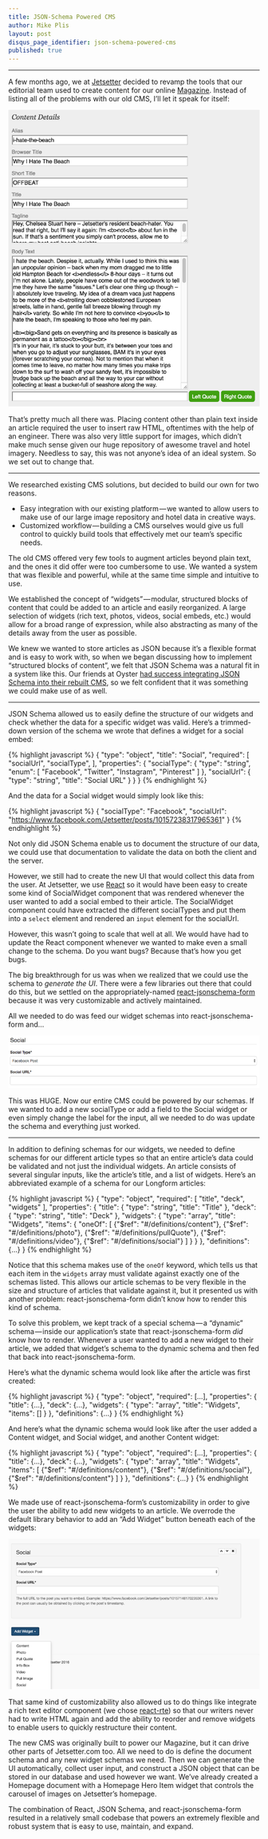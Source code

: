 ```yaml
---
title: JSON-Schema Powered CMS
author: Mike Plis
layout: post
disqus_page_identifier: json-schema-powered-cms
published: true
---
```


---

A few months ago, we at [Jetsetter](https://www.jetsetter.com/) decided to revamp the tools that our editorial team used to create content for our online [Magazine](https://www.jetsetter.com/magazine). Instead of listing all of the problems with our old CMS, I’ll let it speak for itself:

![Old Jetsetter CMS](/public/img/cms1.png)

That’s pretty much all there was. Placing content other than plain text inside an article required the user to insert raw HTML, oftentimes with the help of an engineer. There was also very little support for images, which didn’t make much sense given our huge repository of awesome travel and hotel imagery.
Needless to say, this was not anyone’s idea of an ideal system. So we set out to change that.

---

We researched existing CMS solutions, but decided to build our own for two reasons.

* Easy integration with our existing platform — we wanted to allow users to make use of our large image repository and hotel data in creative ways.
* Customized workflow — building a CMS ourselves would give us full control to quickly build tools that effectively met our team’s specific needs.

The old CMS offered very few tools to augment articles beyond plain text, and the ones it did offer were too cumbersome to use. We wanted a system that was flexible and powerful, while at the same time simple and intuitive to use.

We established the concept of “widgets” — modular, structured blocks of content that could be added to an article and easily reorganized. A large selection of widgets (rich text, photos, videos, social embeds, etc.) would allow for a broad range of expression, while also abstracting as many of the details away from the user as possible.

We knew we wanted to store articles as JSON because it’s a flexible format and is easy to work with, so when we began discussing how to implement “structured blocks of content”, we felt that JSON Schema was a natural fit in a system like this. Our friends at Oyster [had success integrating JSON Schema into their rebuilt CMS](http://tech.oyster.com/when-building-your-own-cms-is-the-right-choice/), so we felt confident that it was something we could make use of as well.


---

JSON Schema allowed us to easily define the structure of our widgets and check whether the data for a specific widget was valid. Here’s a trimmed-down version of the schema we wrote that defines a widget for a social embed:

{% highlight javascript %}
{
  "type": "object",
  "title": "Social",
  "required": [
    "socialUrl",
    "socialType",
  ],
  "properties": {
    "socialType": {
      "type": "string",
      "enum": [
        "Facebook",
        "Twitter",
        "Instagram",
        "Pinterest"
      ]
    },
    "socialUrl": {
      "type": "string",
      "title": "Social URL"
    }
  }
}
{% endhighlight %}

And the data for a Social widget would simply look like this:

{% highlight javascript %}
{
    "socialType": "Facebook",
    "socialUrl": "https://www.facebook.com/Jetsetter/posts/10157238317965361"
}
{% endhighlight %}

Not only did JSON Schema enable us to document the structure of our data, we could use that documentation to validate the data on both the client and the server.

However, we still had to create the new UI that would collect this data from the user. At Jetsetter, we use [React](https://facebook.github.io/react/) so it would have been easy to create some kind of SocialWidget component that was rendered whenever the user wanted to add a social embed to their article. The SocialWidget component could have extracted the different socialTypes and put them into a `select` element and rendered an `input` element for the socialUrl. 

However, this wasn’t going to scale that well at all. We would have had to update the React component whenever we wanted to make even a small change to the schema. Do you want bugs? Because that’s how you get bugs.

The big breakthrough for us was when we realized that we could use the schema to *generate the UI*. There were a few libraries out there that could do this, but we settled on the appropriately-named [react-jsonschema-form](https://github.com/mozilla-services/react-jsonschema-form) because it was very customizable and actively maintained.

All we needed to do was feed our widget schemas into react-jsonschema-form and…

![React form](/public/img/cms2.png)


This was HUGE. Now our entire CMS could be powered by our schemas. If we wanted to add a new socialType or add a field to the Social widget or even simply change the label for the input, all we needed to do was update the schema and everything just worked.

---

In addition to defining schemas for our widgets, we needed to define schemas for our different article types so that an entire article’s data could be validated and not just the individual widgets. An article consists of several singular inputs, like the article’s title, and a list of widgets. Here’s an abbreviated example of a schema for our Longform articles:

{% highlight javascript %}
{
  "type": "object",
  "required": [
    "title",
    "deck",
    "widgets"
  ],
  "properties": {
    "title": {
      "type": "string",
      "title": "Title"
    },
    "deck": {
      "type": "string",
      "title": "Deck"
    },
    "widgets": {
      "type": "array",
      "title": "Widgets",
      "items": {
        "oneOf": [
          {"$ref": "#/definitions/content"},
          {"$ref": "#/definitions/photo"},
          {"$ref": "#/definitions/pullQuote"},
          {"$ref": "#/definitions/video"},
          {"$ref": "#/definitions/social"}
        ]
      }
    }
  },
  "definitions": {...}
}
{% endhighlight %}

Notice that this schema makes use of the `oneOf` keyword, which tells us that each item in the `widgets` array must validate against exactly one of the schemas listed. This allows our article schemas to be very flexible in the size and structure of articles that validate against it, but it presented us with another problem: react-jsonschema-form didn’t know how to render this kind of schema.

To solve this problem, we kept track of a special schema — a “dynamic” schema — inside our application’s state that react-jsonschema-form *did* know how to render. Whenever a user wanted to add a new widget to their article, we added that widget’s schema to the dynamic schema and then fed that back into react-jsonschema-form.

Here’s what the dynamic schema would look like after the article was first created:

{% highlight javascript %}
{
  "type": "object",
  "required": [...],
  "properties": {
    "title": {...},
    "deck": {...},
    "widgets": {
      "type": "array",
      "title": "Widgets",
      "items": []
    }
  },
  "definitions": {...}
}
{% endhighlight %}

And here’s what the dynamic schema would look like after the user added a Content widget, and Social widget, and another Content widget:

{% highlight javascript %}
{
  "type": "object",
  "required": [...],
  "properties": {
    "title": {...},
    "deck": {...},
    "widgets": {
      "type": "array",
      "title": "Widgets",
      "items": [
          {"$ref": "#/definitions/content"},
          {"$ref": "#/definitions/social"},
          {"$ref": "#/definitions/content"}
      ]
    }
  },
  "definitions": {...}
}
{% endhighlight %}

We made use of react-jsonschema-form’s customizability in order to give the user the ability to add new widgets to an article. We overrode the default library behavior to add an “Add Widget” button beneath each of the widgets:

![Add Widget](/public/img/cms3.png)


That same kind of customizability also allowed us to do things like integrate a rich text editor component (we chose [react-rte](https://github.com/sstur/react-rte)) so that our writers never had to write HTML again and add the ability to reorder and remove widgets to enable users to quickly restructure their content.

The new CMS was originally built to power our Magazine, but it can drive other parts of Jetsetter.com too. All we need to do is define the document schema and any new widget schemas we need. Then we can generate the UI automatically, collect user input, and construct a JSON object that can be stored in our database and used however we want. We’ve already created a Homepage document with a Homepage Hero Item widget that controls the carousel of images on Jetsetter’s homepage.

The combination of React, JSON Schema, and react-jsonschema-form resulted in a relatively small codebase that powers an extremely flexible and robust system that is easy to use, maintain, and expand.